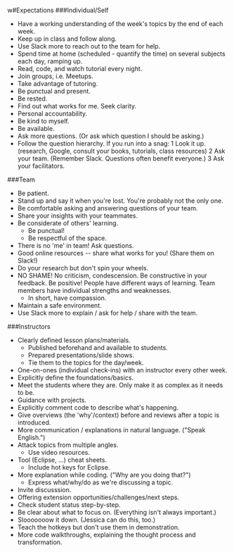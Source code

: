 w#Expectations
###Individual/Self

- Have a working understanding of the week's topics by the end of each week.
- Keep up in class and follow along.
- Use Slack more to reach out to the team for help.
- Spend time at home (scheduled - quantify the time) on several subjects each day, ramping up.
- Read, code, and watch tutorial every night.
- Join groups, i.e. Meetups.
- Take advantage of tutoring.
- Be punctual and present.
- Be rested.
- Find out what works for me. Seek clarity.
- Personal accountability.
- Be kind to myself.
- Be available.
- Ask more questions. (Or ask which question I should be asking.)
- Follow the question hierarchy. If you run into a snag:
    1 Look it up. (research, Google, consult your books, tutorials, class resources)
    2 Ask your team. (Remember Slack. Questions often benefit everyone.)
    3 Ask your facilitators.

###Team

- Be patient.
- Stand up and say it when you're lost. You're probably not the only one.
- Be comfortable asking and answering questions of your team.
- Share your insights with your teammates.
- Be considerate of others' learning.
    - Be punctual!
    - Be respectful of the space.
- There is no 'me' in team! Ask questions.
- Good online resources -- share what works for you! (Share them on Slack!)
- Do your research but don't spin your wheels.
- NO SHAME! No criticism, condescension. Be constructive in your feedback. Be positive! People have different ways of learning. Team members have individual strengths and weaknesses.
    - In short, have compassion.
- Maintain a safe environment.
- Use Slack more to explain / ask for help / share with the team.

###Instructors

- Clearly defined lesson plans/materials.
    - Published beforehand and available to students.
    - Prepared presentations/slide shows.
    - Tie them to the topics for the day/week.
- One-on-ones (individual check-ins) with an instructor every other week.
- Explicitly define the foundations/basics.
- Meet the students where they are. Only make it as complex as it needs to be.
- Guidance with projects.
- Explicitly comment code to describe what's happening.
- Give overviews (the 'why'/context) before and reviews after a topic is introduced.
- More communication / explanations in natural language. ("Speak English.")
- Attack topics from multiple angles.
    - Use video resources.
- Tool (Eclipse, ...) cheat sheets.
    - Include hot keys for Eclipse.
- More explanation while coding. ("Why are you doing that?")
     - Express what/why/do as we're discussing a topic.
- Invite discusssion.
- Offering extension opportunities/challenges/next steps.
- Check student status step-by-step.
- Be clear about what to focus on. (Everything isn't always important.)
- Slooooooow it down. (Jessica can do this, too.)
- Teach the hotkeys but don't use them in demonstration.
- More code walkthroughs, explaining the thought process and transformation.
